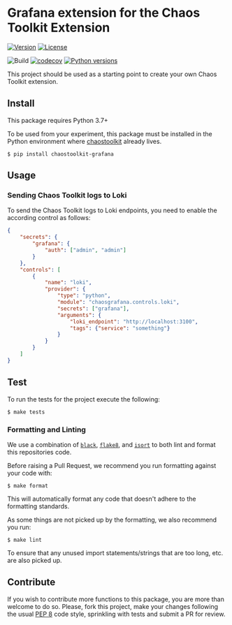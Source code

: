 # Grafana extension for the Chaos Toolkit Extension

[![Version](https://img.shields.io/pypi/v/chaostoolkit-grafana.svg)](https://img.shields.io/pypi/v/chaostoolkit-grafana.svg)
[![License](https://img.shields.io/pypi/l/chaostoolkit-grafana.svg)](https://img.shields.io/pypi/l/chaostoolkit-grafana.svg)

![Build](https://github.com/chaostoolkit-incubator/chaostoolkit-grafana/workflows/Build/badge.svg)
[![codecov](https://codecov.io/gh/chaostoolkit-incubator/chaostoolkit-grafana/branch/master/graph/badge.svg)](https://codecov.io/gh/chaostoolkit-incubator/chaostoolkit-grafana)
[![Python versions](https://img.shields.io/pypi/pyversions/chaostoolkit-grafana.svg)](https://www.python.org/)

This project should be used as a starting point to create your own
Chaos Toolkit extension.

## Install

This package requires Python 3.7+

To be used from your experiment, this package must be installed in the Python
environment where [chaostoolkit][] already lives.

[chaostoolkit]: https://github.com/chaostoolkit/chaostoolkit

```
$ pip install chaostoolkit-grafana
```

## Usage

### Sending Chaos Toolkit logs to Loki

To send the Chaos Toolkit logs to Loki endpoints, you need to enable the
according control as follows:

```json
{
    "secrets": {
        "grafana": {
            "auth": ["admin", "admin"]
        }
    },
    "controls": [
        {
            "name": "loki",
            "provider": {
                "type": "python",
                "module": "chaosgrafana.controls.loki",
                "secrets": ["grafana"],
                "arguments": {
                    "loki_endpoint": "http://localhost:3100",
                    "tags": {"service": "something"}
                }
            }
        }
    ]
}
```

## Test

To run the tests for the project execute the following:

```
$ make tests
```

### Formatting and Linting

We use a combination of [`black`][black], [`flake8`][flake8], and [`isort`][isort]
to both lint and format this repositories code.

[black]: https://github.com/psf/black
[flake8]: https://github.com/PyCQA/flake8
[isort]: https://github.com/PyCQA/isort

Before raising a Pull Request, we recommend you run formatting against your
code with:

```console
$ make format
```

This will automatically format any code that doesn't adhere to the formatting
standards.

As some things are not picked up by the formatting, we also recommend you run:

```console
$ make lint
```

To ensure that any unused import statements/strings that are too long, etc.
are also picked up.

## Contribute

If you wish to contribute more functions to this package, you are more than
welcome to do so. Please, fork this project, make your changes following the
usual [PEP 8][pep8] code style, sprinkling with tests and submit a PR for
review.

[pep8]: https://pycodestyle.readthedocs.io/en/latest/
